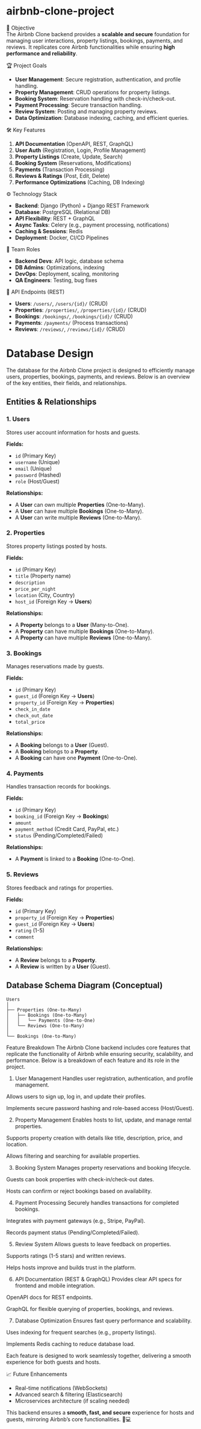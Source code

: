 # airbnb-clone-project
  

🚀 Objective  
The Airbnb Clone backend provides a **scalable and secure** foundation for managing user interactions, property listings, bookings, payments, and reviews. It replicates core Airbnb functionalities while ensuring **high performance and reliability**.  

🏆 Project Goals  
- **User Management**: Secure registration, authentication, and profile handling.  
- **Property Management**: CRUD operations for property listings.  
- **Booking System**: Reservation handling with check-in/check-out.  
- **Payment Processing**: Secure transaction handling.  
- **Review System**: Posting and managing property reviews.  
- **Data Optimization**: Database indexing, caching, and efficient queries.  

🛠️ Key Features  
1. **API Documentation** (OpenAPI, REST, GraphQL)  
2. **User Auth** (Registration, Login, Profile Management)  
3. **Property Listings** (Create, Update, Search)  
4. **Booking System** (Reservations, Modifications)  
5. **Payments** (Transaction Processing)  
6. **Reviews & Ratings** (Post, Edit, Delete)  
7. **Performance Optimizations** (Caching, DB Indexing)  

⚙️ Technology Stack 
- **Backend**: Django (Python) + Django REST Framework  
- **Database**: PostgreSQL (Relational DB)  
- **API Flexibility**: REST + GraphQL  
- **Async Tasks**: Celery (e.g., payment processing, notifications)  
- **Caching & Sessions**: Redis  
- **Deployment**: Docker, CI/CD Pipelines  

👥 Team Roles  
- **Backend Devs**: API logic, database schema  
- **DB Admins**: Optimizations, indexing  
- **DevOps**: Deployment, scaling, monitoring  
- **QA Engineers**: Testing, bug fixes  

📌 API Endpoints (REST)  
- **Users**: `/users/`, `/users/{id}/` (CRUD)  
- **Properties**: `/properties/`, `/properties/{id}/` (CRUD)  
- **Bookings**: `/bookings/`, `/bookings/{id}/` (CRUD)  
- **Payments**: `/payments/` (Process transactions)  
- **Reviews**: `/reviews/`, `/reviews/{id}/` (CRUD)  

# **Database Design**  

The database for the Airbnb Clone project is designed to efficiently manage users, properties, bookings, payments, and reviews. Below is an overview of the key entities, their fields, and relationships.  

## **Entities & Relationships**  

### **1. Users**  
Stores user account information for hosts and guests.  

**Fields:**  
- `id` (Primary Key)  
- `username` (Unique)  
- `email` (Unique)  
- `password` (Hashed)  
- `role` (Host/Guest)  

**Relationships:**  
- A **User** can own multiple **Properties** (One-to-Many).  
- A **User** can have multiple **Bookings** (One-to-Many).  
- A **User** can write multiple **Reviews** (One-to-Many).  

### **2. Properties**  
Stores property listings posted by hosts.  

**Fields:**  
- `id` (Primary Key)  
- `title` (Property name)  
- `description`  
- `price_per_night`  
- `location` (City, Country)  
- `host_id` (Foreign Key → **Users**)  

**Relationships:**  
- A **Property** belongs to a **User** (Many-to-One).  
- A **Property** can have multiple **Bookings** (One-to-Many).  
- A **Property** can have multiple **Reviews** (One-to-Many).  

### **3. Bookings**  
Manages reservations made by guests.  

**Fields:**  
- `id` (Primary Key)  
- `guest_id` (Foreign Key → **Users**)  
- `property_id` (Foreign Key → **Properties**)  
- `check_in_date`  
- `check_out_date`  
- `total_price`  

**Relationships:**  
- A **Booking** belongs to a **User** (Guest).  
- A **Booking** belongs to a **Property**.  
- A **Booking** can have one **Payment** (One-to-One).  

### **4. Payments**  
Handles transaction records for bookings.  

**Fields:**  
- `id` (Primary Key)  
- `booking_id` (Foreign Key → **Bookings**)  
- `amount`  
- `payment_method` (Credit Card, PayPal, etc.)  
- `status` (Pending/Completed/Failed)  

**Relationships:**  
- A **Payment** is linked to a **Booking** (One-to-One).  

### **5. Reviews**  
Stores feedback and ratings for properties.  

**Fields:**  
- `id` (Primary Key)  
- `property_id` (Foreign Key → **Properties**)  
- `guest_id` (Foreign Key → **Users**)  
- `rating` (1-5)  
- `comment`  

**Relationships:**  
- A **Review** belongs to a **Property**.  
- A **Review** is written by a **User** (Guest).  

## **Database Schema Diagram (Conceptual)**  

```plaintext
Users
│
├── Properties (One-to-Many)
│   ├── Bookings (One-to-Many)
│   │   └── Payments (One-to-One)
│   └── Reviews (One-to-Many)
│
└── Bookings (One-to-Many)
```
Feature Breakdown
The Airbnb Clone backend includes core features that replicate the functionality of Airbnb while ensuring security, scalability, and performance. Below is a breakdown of each feature and its role in the project.

1. User Management
Handles user registration, authentication, and profile management.

Allows users to sign up, log in, and update their profiles.

Implements secure password hashing and role-based access (Host/Guest).

2. Property Management
Enables hosts to list, update, and manage rental properties.

Supports property creation with details like title, description, price, and location.

Allows filtering and searching for available properties.

3. Booking System
Manages property reservations and booking lifecycle.

Guests can book properties with check-in/check-out dates.

Hosts can confirm or reject bookings based on availability.

4. Payment Processing
Securely handles transactions for completed bookings.

Integrates with payment gateways (e.g., Stripe, PayPal).

Records payment status (Pending/Completed/Failed).

5. Review System
Allows guests to leave feedback on properties.

Supports ratings (1-5 stars) and written reviews.

Helps hosts improve and builds trust in the platform.

6. API Documentation (REST & GraphQL)
Provides clear API specs for frontend and mobile integration.

OpenAPI docs for REST endpoints.

GraphQL for flexible querying of properties, bookings, and reviews.

7. Database Optimization
Ensures fast query performance and scalability.

Uses indexing for frequent searches (e.g., property listings).

Implements Redis caching to reduce database load.

Each feature is designed to work seamlessly together, delivering a smooth experience for both guests and hosts.

📈 Future Enhancements  
- Real-time notifications (WebSockets)  
- Advanced search & filtering (Elasticsearch)  
- Microservices architecture (if scaling needed)  

This backend ensures a **smooth, fast, and secure** experience for hosts and guests, mirroring Airbnb’s core functionalities. 🏡💻
